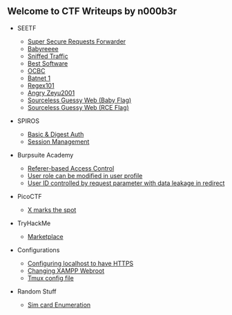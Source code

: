 ## Welcome to CTF Writeups by n000b3r

- SEETF
  - [Super Secure Requests Forwarder](seetf/seetf_ssrf.md)
  - [Babyreeee](seetf/seetf_baby_re.md)
  - [Sniffed Traffic](seetf/seetf_sniff_traffic.md)
  - [Best Software](seetf/seetf_best_software.md)
  - [OCBC](seetf/seetf_ocbc.md)
  - [Batnet 1](seetf/seetf_batnet1.md)
  - [Regex101](seetf/seetf_regex101.md)
  - [Angry Zeyu2001](seetf/seetf_angryzeyu2001.md)
  - [Sourceless Guessy Web (Baby Flag)](seetf/seetf_sgw_lfi.md)
  - [Sourceless Guessy Web (RCE Flag)](seetf/seetf_sgw_rce.md)

- SPIROS
  - [Basic & Digest Auth](spiros/README.md)
  - [Session Management](spiros/session_management.md)

- Burpsuite Academy
  - [Referer-based Access Control](burpsuite/referer_access_control.md)
  - [User role can be modified in user profile](burpsuite/user_role_mod.md)
  - [User ID controlled by request parameter with data leakage in redirect](burpsuite/user_id_access_control.md)

- PicoCTF
  - [X marks the spot](picoctf/xmarksthespot.md)

- TryHackMe
  - [Marketplace](thm/marketplace.md)

- Configurations
  - [Configuring localhost to have HTTPS](configurations/localhost_to_https.md)
  - [Changing XAMPP Webroot](configurations/changing_webroot.md)
  - [Tmux config file](configurations/tmux_conf.md)

- Random Stuff
  - [Sim card Enumeration](randstuff/simcard.md)